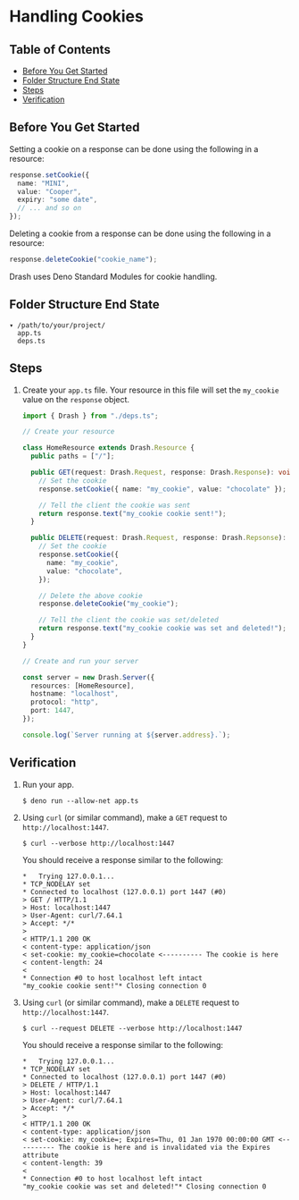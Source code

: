 # Handling Cookies

## Table of Contents

- [Before You Get Started](#before-you-get-started)
- [Folder Structure End State](#folder-structure-end-state)
- [Steps](#steps)
- [Verification](#verification)

## Before You Get Started

Setting a cookie on a response can be done using the following in a resource:

```typescript
response.setCookie({
  name: "MINI",
  value: "Cooper",
  expiry: "some date",
  // ... and so on
});
```

Deleting a cookie from a response can be done using the following in a resource:

```typescript
response.deleteCookie("cookie_name");
```

Drash uses Deno Standard Modules for cookie handling.

## Folder Structure End State

```text
▾ /path/to/your/project/
  app.ts
  deps.ts
```

## Steps

1. Create your `app.ts` file. Your resource in this file will set the
   `my_cookie` value on the `response` object.

   ```typescript
   import { Drash } from "./deps.ts";

   // Create your resource

   class HomeResource extends Drash.Resource {
     public paths = ["/"];

     public GET(request: Drash.Request, response: Drash.Response): void {
       // Set the cookie
       response.setCookie({ name: "my_cookie", value: "chocolate" });

       // Tell the client the cookie was sent
       return response.text("my_cookie cookie sent!");
     }

     public DELETE(request: Drash.Request, response: Drash.Repsonse): void {
       // Set the cookie
       response.setCookie({
         name: "my_cookie",
         value: "chocolate",
       });

       // Delete the above cookie
       response.deleteCookie("my_cookie");

       // Tell the client the cookie was set/deleted
       return response.text("my_cookie cookie was set and deleted!");
     }
   }

   // Create and run your server

   const server = new Drash.Server({
     resources: [HomeResource],
     hostname: "localhost",
     protocol: "http",
     port: 1447,
   });

   console.log(`Server running at ${server.address}.`);
   ```

## Verification

1. Run your app.

   ```shell
   $ deno run --allow-net app.ts
   ```

2. Using `curl` (or similar command), make a `GET` request to
   `http://localhost:1447`.

   ```shell
   $ curl --verbose http://localhost:1447
   ```

   You should receive a response similar to the following:

   ```text
   *   Trying 127.0.0.1...
   * TCP_NODELAY set
   * Connected to localhost (127.0.0.1) port 1447 (#0)
   > GET / HTTP/1.1
   > Host: localhost:1447
   > User-Agent: curl/7.64.1
   > Accept: */*
   >
   < HTTP/1.1 200 OK
   < content-type: application/json
   < set-cookie: my_cookie=chocolate <---------- The cookie is here
   < content-length: 24
   <
   * Connection #0 to host localhost left intact
   "my_cookie cookie sent!"* Closing connection 0
   ```

3. Using `curl` (or similar command), make a `DELETE` request to
   `http://localhost:1447`.

   ```shell
   $ curl --request DELETE --verbose http://localhost:1447
   ```

   You should receive a response similar to the following:

   ```text
   *   Trying 127.0.0.1...
   * TCP_NODELAY set
   * Connected to localhost (127.0.0.1) port 1447 (#0)
   > DELETE / HTTP/1.1
   > Host: localhost:1447
   > User-Agent: curl/7.64.1
   > Accept: */*
   >
   < HTTP/1.1 200 OK
   < content-type: application/json
   < set-cookie: my_cookie=; Expires=Thu, 01 Jan 1970 00:00:00 GMT <---------- The cookie is here and is invalidated via the Expires attribute
   < content-length: 39
   <
   * Connection #0 to host localhost left intact
   "my_cookie cookie was set and deleted!"* Closing connection 0
   ```
